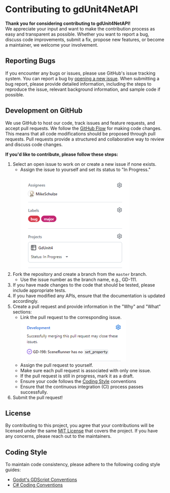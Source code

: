 # Contributing to gdUnit4NetAPI

**Thank you for considering contributing to gdUnit4NetAPI!**<br>
We appreciate your input and want to make the contribution process as easy and transparent as possible. Whether you want to report a bug, discuss code improvements, submit a fix, propose new features, or become a maintainer, we welcome your involvement.

## Reporting Bugs

If you encounter any bugs or issues, please use GitHub's issue tracking system. You can report a bug by [opening a new issue](https://github.com/MikeSchulze/gdUnit4Net/issues/new/choose). When submitting a bug report, please provide detailed information, including the steps to reproduce the issue, relevant background information, and sample code if possible.

## Development on GitHub

We use GitHub to host our code, track issues and feature requests, and accept pull requests.
We follow the <a href='https://docs.github.com/en/get-started/quickstart/github-flow' target="_blank">GitHub Flow</a> for making code changes. This means that all code modifications should be proposed through pull requests. Pull requests provide a structured and collaborative way to review and discuss code changes.

**If you'd like to contribute, please follow these steps:**

1. Select an open issue to work on or create a new issue if none exists.
   - Assign the issue to yourself and set its status to "In Progress."<br>
   ![Alt text](https://github.com/MikeSchulze/gdUnit4/blob/master/assets/work-on-issue.png)
2. Fork the repository and create a branch from the `master` branch.
   - Use the issue number as the branch name, e.g., GD-111.
3. If you have made changes to the code that should be tested, please include appropriate tests.
4. If you have modified any APIs, ensure that the documentation is updated accordingly.
5. Create a pull request and provide information in the "Why" and "What" sections:
   - Link the pull request to the corresponding issue.<br>
   ![Alt text](https://github.com/MikeSchulze/gdUnit4/blob/master/assets/link-issue.png)
   - Assign the pull request to yourself.
   - Make sure each pull request is associated with only one issue.
   - If the pull request is still in progress, mark it as a draft.
   - Ensure your code follows the [Coding Style](#coding-style) conventions
   - Ensure that the continuous integration (CI) process passes successfully.
6. Submit the pull request!

## License

By contributing to this project, you agree that your contributions will be licensed under the same <a href='https://github.com/MikeSchulze/gdUnit4Net/blob/master/Api/LICENSE' target="_blank">MIT License</a> that covers the project. If you have any concerns, please reach out to the maintainers.

## Coding Style

To maintain code consistency, please adhere to the following coding style guides:

- <a href='https://docs.godotengine.org/en/stable/tutorials/scripting/gdscript/gdscript_styleguide.html' target="_blank">Godot's GDScript Conventions</a>
- <a href='https://docs.microsoft.com/en-us/dotnet/csharp/fundamentals/coding-style/coding-conventions' target="_blank">C# Coding Conventions</h>
